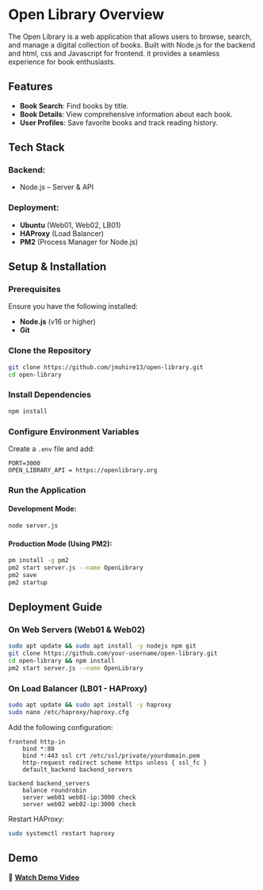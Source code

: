 # Open Library Overview

The Open Library is a web application that allows users to browse, search, and manage a digital collection of books. Built with Node.js for the backend and html, css and Javascript for frontend. it provides a seamless experience for book enthusiasts.

## Features

- **Book Search**: Find books by title.
- **Book Details**: View comprehensive information about each book.
- **User Profiles**: Save favorite books and track reading history.



## Tech Stack

### Backend:

- Node.js – Server & API

### Deployment:

- **Ubuntu** (Web01, Web02, LB01)
- **HAProxy** (Load Balancer)
- **PM2** (Process Manager for Node.js)

## Setup & Installation

### Prerequisites

Ensure you have the following installed:

- **Node.js** (v16 or higher)
- **Git**

### Clone the Repository

```bash
git clone https://github.com/jmuhire13/open-library.git
cd open-library
```

### Install Dependencies

```bash
npm install
```

### Configure Environment Variables

Create a `.env` file and add:

```env
PORT=3000
OPEN_LIBRARY_API = https://openlibrary.org
```

### Run the Application

#### Development Mode:

```bash
node server.js
```

#### Production Mode (Using PM2):

```bash
pm install -g pm2
pm2 start server.js --name OpenLibrary
pm2 save
pm2 startup
```

## Deployment Guide

### On Web Servers (Web01 & Web02)

```bash
sudo apt update && sudo apt install -y nodejs npm git
git clone https://github.com/your-username/open-library.git
cd open-library && npm install
pm2 start server.js --name OpenLibrary
```

### On Load Balancer (LB01 - HAProxy)

```bash
sudo apt update && sudo apt install -y haproxy
sudo nano /etc/haproxy/haproxy.cfg
```

Add the following configuration:

```haproxy
frontend http-in
    bind *:80
    bind *:443 ssl crt /etc/ssl/private/yourdomain.pem
    http-request redirect scheme https unless { ssl_fc }
    default_backend backend_servers

backend backend_servers
    balance roundrobin
    server web01 web01-ip:3000 check
    server web02 web02-ip:3000 check
```

Restart HAProxy:

```bash
sudo systemctl restart haproxy
```

## Demo

🔗 **[Watch Demo Video](#)**

